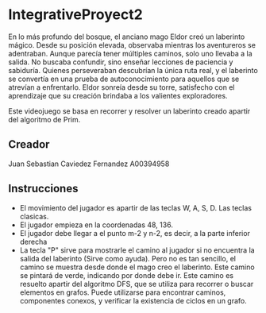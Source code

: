 # IntegrativeProyect2

En lo más profundo del bosque, el anciano mago Eldor creó un laberinto mágico. Desde su posición elevada, observaba mientras los aventureros se adentraban. Aunque parecía tener múltiples caminos, solo uno llevaba a la salida. No buscaba confundir, sino enseñar lecciones de paciencia y sabiduría. Quienes perseveraban descubrían la única ruta real, y el laberinto se convertía en una prueba de autoconocimiento para aquellos que se atrevían a enfrentarlo. Eldor sonreía desde su torre, satisfecho con el aprendizaje que su creación brindaba a los valientes exploradores.

Este videojuego se basa en recorrer y resolver un laberinto creado apartir del algoritmo de Prim. 

## Creador

Juan Sebastian Caviedez Fernandez A00394958

## Instrucciones

* El movimiento del jugador es apartir de las teclas W, A, S, D. Las teclas clasicas.
* El jugador empieza en la coordenadas 48, 136.
* El jugador debe llegar a el punto m-2 y n-2, es decir, a la parte inferior derecha
* La tecla "P" sirve para mostrarle el camino al jugador si no encuentra la salida del laberinto (Sirve como ayuda). Pero no es tan sencillo, el camino se muestra desde donde el mago creo el laberinto. Este camino se pintará de verde, indicando por donde debe ir. Este camino es resuelto apartir del algoritmo DFS, que se utiliza para recorrer o buscar elementos en grafos. Puede utilizarse para encontrar caminos, componentes conexos, y verificar la existencia de ciclos en un grafo.